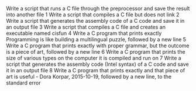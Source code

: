 Write a script that runs a C file through the preprocessor and save the result into another file
1 Write a script that compiles a C file but does not link
2 Write a script that generates the assembly code of a C code and save it in an output file
3 Write a script that compiles a C file and creates an executable named cisfun
4 Write a C program that prints exactly Programming is like building a multilingual puzzle, followed by a new line
5 Write a C program that prints exactly with proper grammar, but the outcome is a piece of art, followed by a new line
6 Write a C program that prints the size of various types on the computer it is compiled and run on
7 Write a script that generates the assembly code (Intel syntax) of a C code and save it in an output file
8 Write a C program that prints exactly and that piece of art is useful - Dora Korpar, 2015-10-19, followed by a new line, to the standard error
